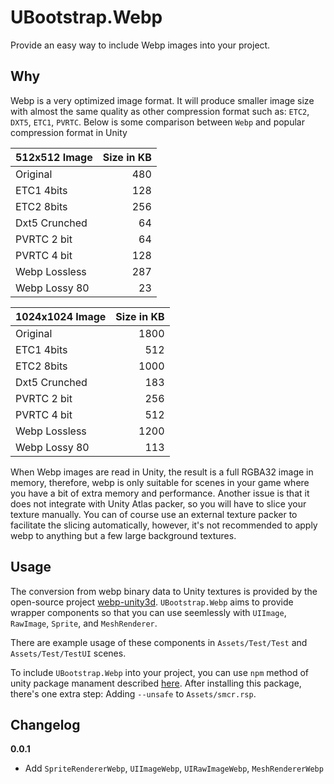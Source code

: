 # UBootstrap.Webp

Provide an easy way to include Webp images into your project.

## Why

Webp is a very optimized image format. It will produce smaller image size with almost the same quality as other compression format such as: `ETC2`, `DXT5`, `ETC1`, `PVRTC`. Below is some comparison between `Webp` and popular compression format in Unity

| 512x512 Image | Size in KB     |
| ------------- | -------------: |
| Original      | 480            |
| ETC1 4bits    | 128            |
| ETC2 8bits    | 256            |
| Dxt5 Crunched | 64             |
| PVRTC 2 bit   | 64             |
| PVRTC 4 bit   | 128            |
| Webp Lossless | 287            |
| Webp Lossy 80 | 23             |


| 1024x1024 Image | Size in KB     |
| -------------   | -------------: |
| Original        | 1800           |
| ETC1 4bits      | 512            |
| ETC2 8bits      | 1000           |
| Dxt5 Crunched   | 183            |
| PVRTC 2 bit     | 256            |
| PVRTC 4 bit     | 512            |
| Webp Lossless   | 1200           |
| Webp Lossy 80   | 113            |

When Webp images are read in Unity, the result is a full RGBA32 image in memory, therefore, webp is only suitable for scenes in your game where you have a bit of extra memory and performance. Another issue is that it does not integrate with Unity Atlas packer, so you will have to slice your texture manually. You can of course use an external texture packer to facilitate the slicing automatically, however, it's not recommended to apply webp to anything but a few large background textures.

## Usage

The conversion from webp binary data to Unity textures is provided by the open-source project [webp-unity3d](https://github.com/minhhh/webp-unity3d). `UBootstrap.Webp` aims to provide wrapper components so that you can use seemlessly with `UIImage`, `RawImage`, `Sprite`, and `MeshRenderer`.

There are example usage of these components in `Assets/Test/Test` and `Assets/Test/TestUI` scenes.

To include `UBootstrap.Webp` into your project, you can use `npm` method of unity package manament described [here](https://github.com/minhhh/UBootstrap). After installing this package, there's one extra step: Adding `--unsafe` to `Assets/smcr.rsp`.

## Changelog

**0.0.1**

* Add `SpriteRendererWebp`, `UIImageWebp`, `UIRawImageWebp`, `MeshRendererWebp`

<br/>
